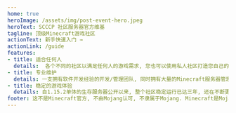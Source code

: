 ```yaml
---
home: true
heroImage: /assets/img/post-event-hero.jpeg
heroText: SCCCP 社区服务器官方维基
tagline: 顶级Minecraft游戏社区
actionText: 新手快速入门 →
actionLink: /guide
features:
- title: 适合任何人
  details:  各个不同的社区以满足任何人的游戏需求, 您也可以使用私人社区打造您自己的服务器! 以及更多独家功能...
- title: 专业维护
  details: 一支拥有软件开发经验的开发/管理团队, 同时拥有大量的Minecraft服务器管理经验, 保证服务器稳定流畅运行...
- title: 稳定的游戏体验
  details: 自1.15.2单体的生存服务器公开以来, 整个社区稳定运行已达三年, 还在不断更新更多内容...
footer: 这不是Minecraft官方, 不由Mojang认可, 不隶属于Mojang. Minecraft是Mojang的商标 **SCCCP社区服务器支持IPV6**
---
```

<script>
  export default {
    mounted () {
        console.log(window.atob('ICstKy0rLSstKy0rICstKy0rLSstKy0rLSstKy0rLSsgKy0rLSstKy0rLSstKyArLSstKy0rLSsKIHxTfEN8Q3xDfFB8IHxDfG98bXxtfHV8bnxpfHR8eXwgfFN8ZXxyfHZ8ZXxyfCB8V3xpfGt8aXwKICstKy0rLSstKy0rICstKy0rLSstKy0rLSstKy0rLSsgKy0rLSstKy0rLSstKyArLSstKy0rLSs='));
    }
  }
</script>